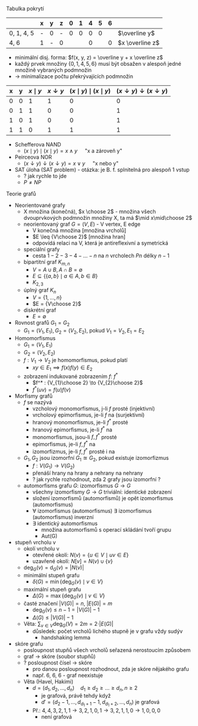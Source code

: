 Tabulka pokrytí

|            | x   | y   | z   | 0   | 1   | 4   | 5   | 6   |                 |
| ---------- | --- | --- | --- | --- | --- | --- | --- | --- | --------------- |
| 0, 1, 4, 5 | -   | 0   | -   | 0   | 0   | 0   | 0   |     | $\overline y$   |
| 4, 6       | 1   | -   | 0   |     |     | 0   |     | 0   | $x \overline z$ |

- minimální disj. forma: $f(x, y, z) = \overline y + x \overline z$
- každý prvek množiny $\{ 0, 1, 4, 5, 6 \}$ musí být obsažen v alespoň jedné množině vybraných podmnožin
- $\to$ minimalizace počtu překrývajících podmnožin

| x   | y   | $x \mid y$ | $x \downarrow y$ | $(x \mid y) \mid (x \mid y)$ | $(x \downarrow y) \downarrow (x \downarrow y)$ |
| --- | --- | ---------- | ---------------- | ---------------------------- | ---------------------------------------------- |
| 0   | 0   | 1          | 1                | 0                            | 0                                              |
| 0   | 1   | 1          | 0                | 0                            | 1                                              |
| 1   | 0   | 1          | 0                | 0                            | 1                                              |
| 1   | 1   | 0          | 1                | 1                            | 1                                              |

- Schefferova NAND
	- $(x \mid y) \mid (x \mid y) = x \wedge y \quad$ "x a zároveň y"
- Peirceova NOR
	- $(x \downarrow y) \downarrow (x \downarrow y) = x \vee y \quad$ "x nebo y"
- SAT úloha (SAT problem) - otázka: je B. f. splnitelná pro alespoň 1 vstup
	- ? jak rychle to jde
	- $P \neq NP$

Teorie grafů
- Neorientované grafy
	- X množina (konečná), $x \choose 2$ - množina všech dvouprvkových podmnožin množiny X, ta má $\mid x\mid\choose 2$
	- neorientovaný graf $G = (V, E)$ - V vertex, E edge
		- V konečná množina [množina vrcholů]
		- $E \leq {V\choose 2}$ [množina hran]
		- odpovídá relaci na V, která je antireflexivní a symetrická
	- speciální grafy
		- cesta $1 - 2 - 3 - 4 - \dots - n$ na $n$ vrcholech $Pn$ délky $n-1$
	- bipartitní graf $K_{m, n}$
		- $V = A \cup B, A \cap B = \emptyset$
		- $E \subseteq \{ \{a,b\} \mid a \in A, b \in B \}$
		- $K_{2,3}$
	- úplný graf $K_{n}$
		- $V = \{ 1, \dots, n \}$
		- $E = {V\choose 2}$
	- diskrétní graf
		- $E = \emptyset$
- Rovnost grafů $G_{1} = G_{2}$
	- $G_{1} = (V_{1}, E_{1}), G_{2} = (V_{2}, E_{2})$, pokud $V_{1} = V_{2}, E_{1} = E_{2}$
- Homomorfismus
	- $G_{1} = (V_{1}, E_{1})$
	- $G_{2} = (V_{2}, E_{2})$
	- $f: V_{1} \to V_{2}$ je homomorfismus, pokud platí
		- $xy \in E_{1} \implies f(x)f(y) \in E_{2}$
	- zobrazení indukované zobrazením $f$: $f^*$ 
		- $f^* : {V_{1}\choose 2} \to {V_{2}\choose 2}$
		- $f^*(uv) = f(u)f(v)$
- Morfismy grafů
	- $f$ se nazývá
		- vzcholový monomorfismus, j-li $f$ prosté (injektivní)
		- vrcholový epimorfismus, je-li $f$ na (surjektivní)
		- hranový monomorfismus, je-li $f^*$ prosté
		- hranový epimorfismus, je-li $f^*$ na
		- monomorfismus, jsou-li $f, f^*$ prosté
		- epimorfismus, je-li $f, f^*$ na
		- izomorfizmus, je-li $f, f^*$ prosté i na
	- $G_{1}, G_{2}$ jsou izomorfní $G_{1} \approxeq G_{2}$, pokud existuje izomorfizmus
		- $f: V(G_{1}) \to V(G_{2})$
		- přenáší hrany na hrany a nehrany na nehrany
		- ? jak rychle rozhodnout, zda 2 grafy jsou izomorfní ?
	- automorfisms grafu $G:$ izomorfismus $G \to G$
		- všechny izomorfismy $G \to G$ triviální: identické zobrazení
		- složení izomorfismů (automorfismů) je opět izomorfismus (automorfismus)
		- $\forall$ izomorfismus (automorfismus) $\exists$ izomorfismus (automorfismus) inverzní
		- $\exists$ identický automorfismus
			- množina automorfismů s operací skládání tvoří grupu
			- Aut(G)
- stupeň vrcholu v
	- okolí vrcholu v
		- otevřené okolí: $N(v) = \{ u \in V \mid uv \in E \}$
		- uzavřené okolí: $N[v] = N(v) \cup \{ v \}$
	- $\deg_{G}(v) = \text{d}_{G}(v) = \vert N(v) \vert$
	- minimální stupeň grafu
		- $\delta(G) = \min\{ \deg_{G}(v) \mid v \in V \}$
	- maximální stupeň grafu
		- $\Delta(G) = \max\{ \deg_{G}(v) \mid v \in V \}$
	- časté značení $\vert V(G) \vert = n$, $\vert E(G)\vert = m$
		- $\deg_{G}(v) \leq n-1 = \vert V(G) \vert - 1$
		- $\Delta(G) \leq \vert V(G) \vert - 1$
	- Věta: $\sum_{v \in V} \deg_{G}(V) = 2m = 2 \cdot \vert E(G) \vert$
		- důsledek: počet vrcholů lichého stupně je v grafu vždy sudýv
			- handshaking lemma
- skóre grafu
	- posloupnost stupňů všech vrcholů seřazená nerostoucím způsobem
	- graf $\to$ skóre (soubor stupňů)
	- ? posloupnost čísel $\to$ skóre
		- pro danou posloupnost rozhodnout, zda je skóre nějakého grafu
		- např. 6, 6, 6 - graf neexistuje
	- Věta (Havel, Hakimi)
		- $d = (d_{1}, d_{2}, \dots, d_{n}) \quad d_{1} \geq d_{2} \geq \dots \geq d_{n}, n \geq 2$
			- je grafová, právě tehdy když
			- $d' = (d_{2}-1, \dots, d_{d_{1}+1}-1, d_{d_{1}+2}, \dots, d_{n})$ je grafová
		- Př.: $4, 4, 3, 2, 1, 1 \to 3, 2, 1, 0, 1 \to 3, 2, 1, 1, 0 \to 1, 0, 0, 0$
			- není grafová

